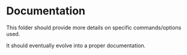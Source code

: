 # Documentation

This folder should provide more details on specific commands/options used.

It should eventually evolve into a proper documentation.
